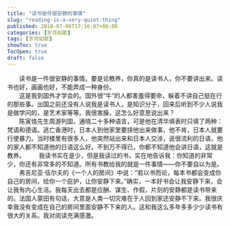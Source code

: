 ```yaml
---
title: "读书是件很安静的事情"
slug: "reading-is-a-very-quiet-thing"
published: 2018-07-06T17:16:07+08:00
categories: [岁月如歌]
tags: [岁月如歌]
showToc: true
TocOpen: true
draft: false
---
```

&emsp;&emsp;读书是一件很安静的事情。要是论教养，你真的是读书人，你不要讲出来。读书也好，画画也好，不能弄成一种身份。  
&emsp;&emsp;这是我到国外才学会的。国外很“牛”的人都害羞得要命，躲着不讲自己挺在行的那些事。出国之前还没有人说我是读书人，是知识分子，回来后听到不少人说我是做学问的，是艺术家等等。我很害臊，这怎么好意思说出来？  
&emsp;&emsp;陈寅恪先生周游列国，通晓二十多种语言，可是他在清华填表时只填了两种：梵语和德语。逃亡香港时，日本人到他家里要挟他出来做事，他不肯，日本人就要行使暴力。当时楼里有很多人，他突然站出来和日本人交涉，说很流利的日语，他的家人都不知道他的日语这么好。不到万不得已，你都不知道他会讲日语，这就是教养。 
&emsp;&emsp;我读书实在是少，但是我读过的书，实在地告诉我：你知道的非常少，你还有非常多的不知道。所有书教给我的就是一件事情——你不要自以为是。  
&emsp;&emsp;弗吉尼亚·伍尔夫的《一个人的房间》中说：“若以书而论，每本书都会变成你自己的房间，给你一个庇护，让你安静下来。”确实，一本好书会让我安静下来，会让我有内心生活。我每天出去都是应酬、谋生、作假，片刻的安静都是读书带来的。法国人蒙田有句话，大意是人类一切灾难在于人回到家还安静不下来。我很庆幸我没有变成在自己的房间里面安静不下来的人。这和我这么多年多多少少读书有很大的关系。我对阅读充满感激。